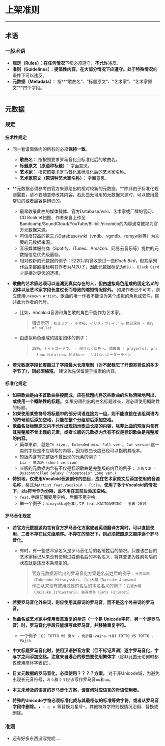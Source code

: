 # 上架准则
***
## 术语
### 一般术语
- **规定（Rules）：**在**任何情况**下都必须遵守，**不允许**违反。
- **准则（Guidelines）：**提倡性内容，在大部分情况下应遵守。处于**特殊情况**的条件下可以违反。  
- **元数据（Metadata）：** 指**“歌曲名”、“标题原文”、“艺术家”、“艺术家原文”**四个字段。
***
## 元数据
### 规定
#### 技术性规定
- 同一套谱面集内的所有的必须**保持一致**。    
	- **歌曲名：** 指按照要求罗马音化且标准化后的歌曲名。  
	- **标题原文（原语种标题）：** 字面意思。  
	- **艺术家：** 指按照要求罗马音化且标准化后的艺术家名称。   
	- **艺术家原文（原语种艺术家名称）：** 字面意思。
- **元数据必须参考由官方来源给出的相对较新的元数据。**除非由于标准化规则需要，请不要随意修改其内容。若此曲无可用的元数据来源时，可以使用最常见的或者最容易辨识的。
	- 最早收录此曲的媒体载体、官方Database/wiki、艺术家或厂牌的官网、CD Booklet扫图、作者亲自上传至Bandcamp/SoundCloud/YouTube/Bilibili/niconico的内容通常被视为官方元数据来源。  
	- 可信度较高的第三方Database/wiki（vndb、vgmdb、remywiki等）为次要的元数据来源。  
	- 音乐媒体服务商（Spotify、iTunes、Amazon、网易云音乐等）提供的元数据信息优先级最低。
	- 相对较新的元数据的例子：EZ2DJ内曾收录过一曲*Black Bird*，但其系列作后来都直接标明其作者为*M2U*了，因此元数据标记为`M2U - Black Bird`才是相对更优的选择。
- **歌曲的艺术家必须可以追溯到真实存在的人，但由虚拟角色组成的固定名义的团体以及艺术家字段长度过长而导致的缩短情况除外。** 如果作者已不可考，则应使用`Unknown Artist`。歌曲的唯一作者不能设为某个虚拟的角色或软件，除非此为作者的代号。

	- 比如，Vocaloid音源和角色歌的角色不能作为艺术家。

		> 错误示范：`初音ミク - 千本桜`、`イリス・フレイア & 物部深月 - Ray of bullet`  
	- 由虚拟角色组成的固定团体的例子：

		> `25時、ナイトコードで。 - 限りなく灰色へ`、`燐舞曲 - prayer[s]`、`μ’s - Snow Halation`、`Walküre - いけないボーダーライン`
- **若元数据字段长度超过了字段最大长度限制（对不起我忘了开源哥哥说的多少字节了），则必须缩短。** 建议优先保留便于搜索的内容。

#### 标准化规定
- **如果歌曲是由多首歌曲拼接而成，应在标题内将这些歌曲的名称清晰地列出，或使用一个概略性的标题。** 如果分隔列出的曲名标题过长，则必须使用概略性的标题。  
- **如果使用某些符号将标题中的部分词语连接为一组，则不能直接在该组词语内的符号前后添加空格，只能在整个分组前后添加空格。**  
- **歌曲名及标题原文内不允许出现指示歌曲长度的内容，除非此曲的短版内含有其完整版不曾出现的元素，或者长版的元数据内含有不仅是标识歌曲是完整版的内容。**
	- 简单来讲，就是`TV size.`、`Extended mix`、`Full ver.`、`Cut version`这一类的字段是不应填写的内容，因为歌曲长度已经可以指明其版本。
	-  短版内含有完整版不曾出现的元素的例子：`Lia - 鳥の詩（short version）`
	- 长版的元数据内含有不仅是标识歌曲是完整版的内容的例子： `かめりあ - Dyscontrolled Galaxy ("Apoptosis" Long ver.)`
- **特别地，仅使用Vocaloid音源创作的曲目，应在艺术家原文后添加使用的音源名称**，格式为`Artist feat.Vocaloid - Title`。**使用了多个Vocaloid的情况下，以`&`符号作为分隔，且不用在其前后添加空格。**
	- `feat.`字段前面要用空格，后面不用空格
	- 举一个例子：`hinayukki@仕事してP feat.KAITO&MEIKO - 番凩-2019-`

#### 罗马音化规定

- **若官方元数据源内含有官方罗马音化方案或者英语翻译方案时，可以直接使用，二者不存在优先级顺序。不存在的情况下，则必须按照原文顺序逐个罗马音化。**

	- 有时，有一些艺术家名义是罗马音化后的名前姓后的情况。只要该曲目的艺术家标记从来没有使用过姓前名后的本名名义，将其变更为姓前名后的状态就是违反本条规定的。 

		> 官方元数据源给出的罗马音化方案是名前姓后的例子：`光吉猛修（Takenobu Mitsuyoshi）`、`穴山大輔（Daisuke Anayama）`  
		> 作曲从来没有使用过姓前名后的本名名义的例子：`石渡大輔（Daisuke Ishiwatari）`、`藤森崇多（Sota Fujimori）`
- **若要罗马音化外来词，则应使用其原词的罗马音，而不是这个外来词的罗马音。**
- **当曲名或艺术家中使用表意重复的单词（一个是 Unicode字符，另一个是罗马音）时，罗马音化字段只能填写此罗马音，并移除重复字符。**
	- 一个例子：`DJ TOTTO VS 兎々 - 伐折羅-vajra-`→`DJ TOTTO VS TOTTO - Vajra
`
- **中文标题罗马音化时，使用汉语拼音方案（但不标记声调）逐字罗马音化，字与字之间添加空格。**注意来自港台的歌曲要使用**繁体字**（除非此曲无论何时都仅使用简体字表记）。
- **日文元数据的罗马音化，必须使用？？？？方案。** 对于非Unicode域，为避免出现长元音符号，`おう`和`うう`应该写作罗马音`ou`和`uu`。
- **本文未涉及的语言的罗马音化方案，请咨询对应语言的母语使用者。**
- **特殊的Unicode字符必须标准化成与其最相似的标准等效字符，或者从罗马音字段中删除。**`★ ☆ ⚝ ✪ `等替换为星号`*`。其他特殊字符则视情况沿用、替换或删除。

### 准则
	
- 还有好多东西没写完呢....